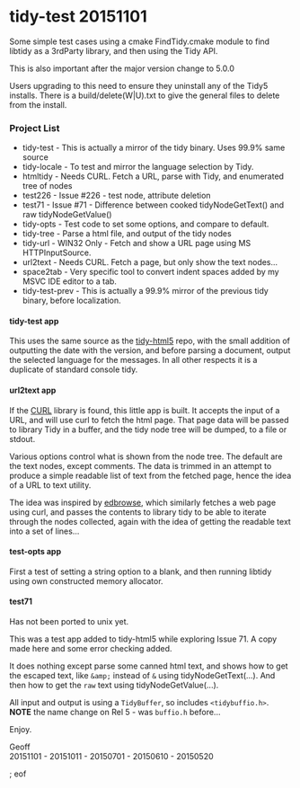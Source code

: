 # tidy-test 20151101

Some simple test cases using a cmake FindTidy.cmake module to find libtidy as a 3rdParty library, and then using the Tidy API.

This is also important after the major version change to 5.0.0

Users upgrading to this need to ensure they uninstall any of the Tidy5 installs. There is a build/delete(W|U).txt to give the general files to delete from the install.

### Project List

 * tidy-test - This is actually a mirror of the tidy binary. Uses 99.9% same source
 * tidy-locale - To test and mirror the language selection by Tidy.
 * htmltidy - Needs CURL. Fetch a URL, parse with Tidy, and enumerated tree of nodes
 * test226 - Issue #226 - test node, attribute deletion
 * test71 - Issue #71 - Difference between cooked tidyNodeGetText() and raw tidyNodeGetValue()
 * tidy-opts - Test code to set some options, and compare to default.
 * tidy-tree - Parse a html file, and output of the tidy nodes
 * tidy-url - WIN32 Only - Fetch and show a URL page using MS HTTPInputSource.
 * url2text - Needs CURL. Fetch a page, but only show the text nodes...
 * space2tab - Very specific tool to convert indent spaces added by my MSVC IDE editor to a tab.
 * tidy-test-prev - This is actually a 99.9% mirror of the previous tidy binary, before localization.

#### tidy-test app

This uses the same source as the [tidy-html5](https://github.com/htacg/tidy-html5) repo, with the small addition of outputting the date with the version, and before parsing a document, output the selected language for the messages. In all other respects it is a duplicate of standard console tidy.
 
#### url2text app

If the [CURL](http://curl.haxx.se/) library is found, this little app is built. It accepts the input of a URL, and will use curl to fetch the html page. That page data will be passed to library Tidy in a buffer, and the tidy node tree will be dumped, to a file or stdout.

Various options control what is shown from the node tree. The default are the text nodes, except comments. The data is trimmed in an attempt to produce a simple readable list of text from the fetched page, hence the idea of a URL to text utility.

The idea was inspired by [edbrowse](http://edbrowse.org/), which similarly fetches a web page using curl, and passes the contents to library tidy to be able to iterate through the nodes collected, again with the idea of getting the readable text into a set of lines...

#### test-opts app

First a test of setting a string option to a blank, and then running libtidy using own constructed memory allocator.

#### test71

Has not been ported to unix yet.

This was a test app added to tidy-html5 while exploring Issue 71. A copy made here and some error checking added.

It does nothing except parse some canned html text, and shows how to get the escaped text, like `&amp;` instead of `&` using tidyNodeGetText(...). And then how to get the `raw` text using tidyNodeGetValue(...).

All input and output is using a `TidyBuffer`, so includes `<tidybuffio.h>`. **NOTE** the name change on Rel 5 - was `buffio.h` before...

Enjoy.

Geoff  
20151101 - 20151011 - 20150701 - 20150610 - 20150520

; eof
